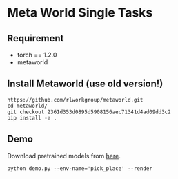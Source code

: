 # Meta World Single Tasks

## Requirement
- torch == 1.2.0
- metaworld

## Install Metaworld (use old version!)
```
https://github.com/rlworkgroup/metaworld.git
cd metaworld/
git checkout 2361d353d0895d5908156aec71341d4ad09dd3c2
pip install -e .
```

## Demo
Download pretrained models from [here](https://drive.google.com/file/d/19zdmws5rFrH_2KjAl4GnwrtpeBxgwPIG/view?usp=sharing).
```
python demo.py --env-name='pick_place' --render
```
